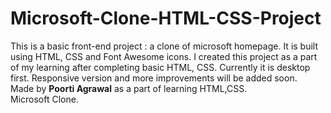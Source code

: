 # Microsoft-Clone-HTML-CSS-Project
This is a basic front-end project : a clone of microsoft homepage. It is built using HTML, CSS and Font Awesome icons. I created this project as a part of my learning after completing basic HTML, CSS. Currently it is desktop first. Responsive version and more improvements will be added soon. 
<br>
Made by **Poorti Agrawal** as a part of learning HTML,CSS.
<br>
Microsoft Clone.
